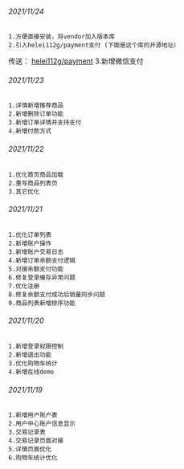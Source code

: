 


###### 2021/11/24
    1.方便直接安装，将vendor加入版本库
    2.引入helei112g/payment支付 (下面是这个库的开源地址）
  传送： [helei112g/payment](https://github.com/helei112g/payment) 
  3.新增微信支付

###### 2021/11/23
    1.详情新增推荐商品
    2.新增删除订单功能
    3.新增订单详情并支持支付
    4.新增付款方式
   
    
###### 2021/11/22
    1.优化首页商品加载
    2.重写商品列表页
    3.其它优化

###### 2021/11/21
    1.优化订单列表
    2.新增账户操作
    3.新增账户交易日志
    4.新增订单余额支付逻辑
    5.对接余额支付功能
    6.修复登录缓存异常问题
    7.优化注册
    8.修复余额支付成功后销量同步问题
    9.商品列表新增排序功能

###### 2021/11/20
    1.新增登录权限控制
    2.新增退出功能
    3.优化购物车统计
    4.新增在线demo
    
###### 2021/11/19
    1.新增用户账户表
    2.用户中心账户信息显示
    3.交易记录表
    4.交易记录页面对接
    5.详情页面优化
    6.购物车统计优化
